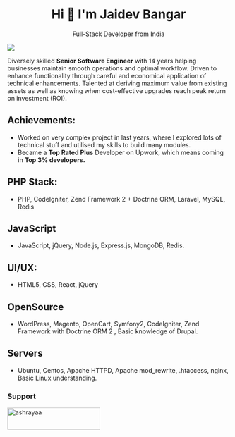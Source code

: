 <h1 align="center">Hi 👋 I'm Jaidev Bangar</h1>
<p align="center">Full-Stack Developer from India</p>

![](https://komarev.com/ghpvc/?username=solaxes)

Diversely skilled **Senior Software Engineer** with 14 years helping businesses maintain smooth operations and optimal workflow. Driven to enhance functionality through careful and economical application of technical enhancements. Talented at deriving maximum value from existing assets as well as knowing when cost-effective upgrades reach peak return on investment (ROI).


## Achievements:
  - Worked on very complex project in last years, where I explored lots of technical stuff and utilised my skills to build many modules.
  - Became a **Top Rated Plus** Developer on Upwork, which means coming in **Top 3% developers.** 

## PHP Stack: 
  - PHP, CodeIgniter, Zend Framework 2 + Doctrine ORM, Laravel, MySQL, Redis

## JavaScript
  - JavaScript, jQuery, Node.js, Express.js, MongoDB, Redis.
## UI/UX:
  - HTML5, CSS, React, jQuery

## OpenSource
  - WordPress, Magento, OpenCart, Symfony2, CodeIgniter, Zend Framework with Doctrine ORM 2 , Basic knowledge of Drupal. 

## Servers
  - Ubuntu, Centos, Apache HTTPD, Apache mod_rewrite, .htaccess, nginx, Basic Linux understanding.

### Support
<p dir="auto"><a href="https://www.buymeacoffee.com/solaxes" rel="nofollow"> <img align="left" src="https://camo.githubusercontent.com/28aae05a0fba45679e8e27d90609601e249b64a5fe30dfef05495de4f4e318d4/68747470733a2f2f63646e2e6275796d6561636f666665652e636f6d2f627574746f6e732f76322f64656661756c742d79656c6c6f772e706e67" height="50" width="210" alt="ashrayaa" data-canonical-src="https://cdn.buymeacoffee.com/buttons/v2/default-yellow.png" style="max-width: 100%;"></a></p>
